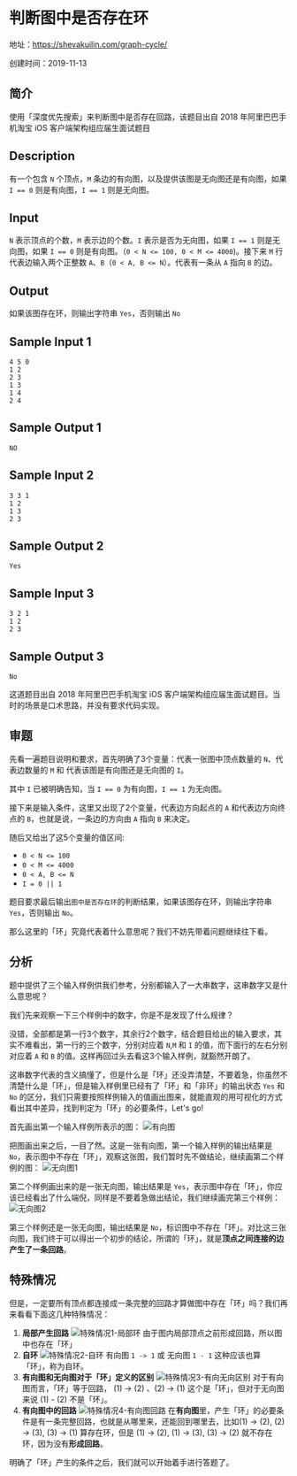 # 判断图中是否存在环

地址：https://shevakuilin.com/graph-cycle/

创建时间：2019-11-13

## 简介

使用「深度优先搜索」来判断图中是否存在回路，该题目出自 2018 年阿里巴巴手机淘宝 iOS 客户端架构组应届生面试题目

## Description

有一个包含 `N` 个顶点，`M` 条边的有向图，以及提供该图是无向图还是有向图，如果 `I == 0` 则是有向图，`I == 1` 则是无向图。

## Input

`N` 表示顶点的个数，`M` 表示边的个数。`I` 表示是否为无向图，如果 `I == 1` 则是无向图，如果 `I == 0` 则是有向图。（`0 < N <= 100, 0 < M <= 4000`)。接下来 `M` 行代表边输入两个正整数 `A`、`B`（`0 < A, B <= N`）。代表有一条从 `A` 指向 `B` 的边。

## Output

如果该图存在环，则输出字符串 `Yes`，否则输出 `No`

## Sample Input 1

```
4 5 0
1 2
2 3
1 3
1 4
2 4
```

## Sample Output 1

```
NO
```

## Sample Input 2

```
3 3 1
1 2
1 3
2 3
```

## Sample Output 2

```
Yes
```

## Sample Input 3

```
3 2 1
1 2
2 3
```

## Sample Output 3

```
No
```

这道题目出自 2018 年阿里巴巴手机淘宝 iOS 客户端架构组应届生面试题目。当时的场景是口术思路，并没有要求代码实现。

## 审题

先看一遍题目说明和要求，首先明确了3个变量：代表一张图中顶点数量的 `N`、代表边数量的 `M` 和 代表该图是有向图还是无向图的 `I`。

其中 `I` 已被明确告知，当 `I == 0` 为有向图，`I == 1` 为无向图。

接下来是输入条件，这里又出现了2个变量，代表边方向起点的 `A` 和代表边方向终点的 `B`，也就是说，一条边的方向由 `A` 指向 `B` 来决定。

随后又给出了这5个变量的值区间:

- `0 < N <= 100`
- `0 < M <= 4000`
- `0 < A, B <= N`
- `I = 0 || 1`

题目要求最后输出`图中是否存在环`的判断结果，如果该图存在环，则输出字符串 `Yes`，否则输出 `No`。

那么这里的「环」究竟代表着什么意思呢？我们不妨先带着问题继续往下看。

## 分析

题中提供了三个输入样例供我们参考，分别都输入了一大串数字，这串数字又是什么意思呢？

我们先来观察一下三个样例中的数字，你是不是发现了什么规律？

没错，全部都是第一行3个数字，其余行2个数字，结合题目给出的输入要求，其实不难看出，第一行的三个数字，分别对应着 `N`,`M` 和 `I` 的值，而下面行的左右分别对应着 `A` 和 `B` 的值。这样再回过头去看这3个输入样例，就豁然开朗了。

这串数字代表的含义搞懂了，但是什么是「环」还没弄清楚，不要着急，你虽然不清楚什么是「环」，但是输入样例里已经有了「环」和「非环」的输出状态 `Yes` 和 `No` 的区分，我们只需要按照样例输入的值画出图来，就能直观的用可视化的方式看出其中差异，找到判定为「环」的必要条件，Let's go!

首先画出第一个输入样例所表示的图：
![有向图](https://github.com/shevakuilin/GhostPostsImages/raw/master/%E7%A4%BA%E4%BE%8B1-%E6%9C%89%E5%90%91%E5%9B%BE.png)

把图画出来之后，一目了然。这是一张有向图，第一个输入样例的输出结果是 `No`，表示图中不存在「环」，观察这张图，我们暂时先不做结论，继续画第二个样例的图：
![无向图1](https://github.com/shevakuilin/GhostPostsImages/raw/master/%E7%A4%BA%E4%BE%8B2-%E6%97%A0%E5%90%91%E5%9B%BE1.png)

第二个样例画出来的是一张无向图，输出结果是 `Yes`，表示图中存在「环」，你应该已经看出了什么端倪，同样是不要着急做出结论，我们继续画完第三个样例：
![无向图2](https://github.com/shevakuilin/GhostPostsImages/raw/master/%E7%A4%BA%E4%BE%8B2-%E6%97%A0%E5%90%91%E5%9B%BE2.png)

第三个样例还是一张无向图，输出结果是 `No`，标识图中不存在「环」。对比这三张向图，我们终于可以得出一个初步的结论，所谓的「环」，就是**顶点之间连接的边产生了一条回路**。

## 特殊情况

但是，一定要所有顶点都连接成一条完整的回路才算做图中存在「环」吗？我们再来看看下面这几种特殊情况：

1. **局部产生回路**
   ![特殊情况1-局部环](https://github.com/shevakuilin/GhostPostsImages/raw/master/%E7%89%B9%E6%AE%8A%E6%83%85%E5%86%B51-%E5%B1%80%E9%83%A8%E7%8E%AF.png)
   由于图内局部顶点之前形成回路，所以图中也存在「环」
2. **自环**
   ![特殊情况2-自环](https://github.com/shevakuilin/GhostPostsImages/raw/master/%E7%89%B9%E6%AE%8A%E6%83%85%E5%86%B52-%E8%87%AA%E7%8E%AF.png)
   有向图 `1 -> 1` 或 无向图 `1 - 1` 这种应该也算「环」，称为自环。
3. **有向图和无向图对于「环」定义的区别**
   ![特殊情况3-有向无向区别](https://github.com/shevakuilin/GhostPostsImages/raw/master/%E7%89%B9%E6%AE%8A%E6%83%85%E5%86%B53-%E6%9C%89%E5%90%91%E6%97%A0%E5%90%91%E5%8C%BA%E5%88%AB.png)
   对于有向图而言，「环」等于回路， (1) -> (2) 、(2) -> (1) 这个是「环」，但对于无向图来说 (1) - (2) 不是「环」。
4. **有向图中的回路**
   ![特殊情况4-有向图回路](https://github.com/shevakuilin/GhostPostsImages/raw/master/%E7%89%B9%E6%AE%8A%E6%83%85%E5%86%B54-%E6%9C%89%E5%90%91%E5%9B%BE%E5%9B%9E%E8%B7%AF.png)
   在**有向图**里，产生「环」的必要条件是有一条完整回路，也就是从哪里来，还能回到哪里去，比如(1) -> (2), (2) -> (3), (3) -> (1) 算存在环，但是 (1) -> (2), (1) -> (3), (3) -> (2) 就不存在环，因为没有**形成回路**。

明确了「环」产生的条件之后，我们就可以开始着手进行答题了。